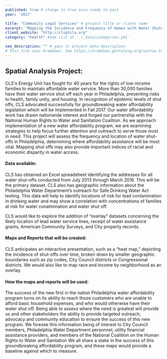 ```yaml
---
published: true # change to true once ready to post
year: '2017'

title: "Community Legal Services" # project title or client name
excerpt: "Mapping the Incidence and Frequency of Homes with Water Shutoffs in Philadelphia" # shows on project list page
client_website: "http://clsphila.org"
category: "health" #see list at `./_data/categories.yml`

seo_description: "" # goes in project meta description
# This file uses Kramdown. See https://kramdown.gettalong.org/syntax.html for syntax
---
```


## Spatial Analysis Project:
CLS's Energy Unit has fought for 40 years for the rights of low-income families to maintain affordable water service. More than 30,000 families have their water service shut off each year in Philadelphia, presenting risks to health, family unity, and housing. In recognition of epidemic levels of shut offs, CLS advocated successfully for groundbreaking water affordability legislation which will be implemented in Fall 2017. Our water affordability work has drawn nationwide interest and forged our partnership with the National Human Rights to Water and Sanitation Coalition. As we approach implementation of a new water affordability program, we are examining strategies to help focus further attention and outreach to serve those most in need. This project will assess the frequency and location of water shut-offs in Philadelphia, determining where affordability assistance will be most vital. Mapping shut offs may also provide important indices of racial and economic disparity in water access.

#### Data available:
CLS has obtained an Excel spreadsheet identifying the addresses for all water shut-offs conducted from July 2013 through March 2016. This will be the primary dataset. CLS also has geographic information about the Philadelphia Water Department’s outreach for Safe Drinking Water Act testing. This data will help to identify locations of risk for lead contamination in drinking water and may show a correlation with concentrations of families at risk for water conatmination and water shut off.

CLS would like to explore the addition of “overlay” datasets concerning the likely location of lead water service lines, receipt of water assistance grants, American Community Surveys, and City property records.

#### Maps and Reports that will be created:
CLS anticipates an interactive presentation, such as a “heat map,” depicting the incidence of shut-offs over time, broken down by smaller geographic boundaries such as zip codes, City Council districts or Congressional districts. We would also like to map race and income by neighborhood as an overlay.

#### How the maps and reports will be used:
The success of the new first in the nation Philadelphia water affordability program turns on its ability to reach those customers who are unable to afford basic household expenses, and who would otherwise have their water shut off. Being able to assess where the need is greatest will provide us and other stakeholders the ability to provide targeted outreach, advocacy and community education to ensure the success of this new program. We foresee this information being of interest to City Council members, Philadelphia Water Department personnel, utility financial assistance providers, and members of the National Coalition on the Human Rights to Water and Sanitation We all share a stake in the success of this groundbreaking affordability program, and these maps would provide a baseline against which to measure.
